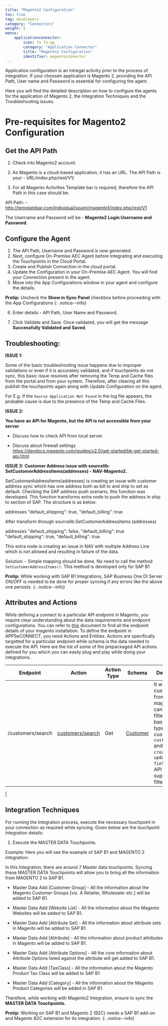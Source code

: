 ```yaml
---
title: "Magento2 Configuration"
toc: true
tag: developers
category: "Connectors"
weight: 5
menus: 
    applicationconnector: 
        icon: fa fa-gg
        category: "Application Connector"
        title: "Magento2 Configuration"
        identifier: magentoconnector
---
```


Application configuration is an intregal activity prior to the process of integration. If your choosen application 
is Magento 2, providing the API Path, User name and Password is essential for configuring the agent.

Here you will find the detailed description on how to configure the agents for the application of Magento 2, 
the Integration Techniques and the Troubleshooting issues. 

# Pre-requisites for Magento2  Configuration 

## Get the API Path

1. Check into Magento2 account. 

2. As Magento is a cloud-based application, it has an URL. The API Path is your - URL/index.php/rest/V1/

3. For all Magento Activities Template bar is required, therefore the API Path in this case should be.

API Path: -  http://templatebar.com/Individual/soumi/magento1/index.php/rest/V1

The Username and Password will be - **Magento2 Login Username and Password**.

## Configure the Agent

1. The API Path, Username and Password is now generated. 
2. Next, configure On-Premise AEC Agent before Integrating and executing the Touchpoints in the Cloud Portal.
3. Create and Publish Connection in the cloud portal.
4. Update the Configuration in your On-Premise AEC Agent. You will find your Connection present in the agent.
5. Move into the App Configurations window in your agent and configure the details.
 
**Protip:** Uncheck the **Show in Sync Panel** checkbox before proceeding with the App Configurations {: .notice--info}

6.	Enter details - API Path, User Name and Password.

7.	Click Validate and Save. Once validated, you will get the message **Successfully Validated and Saved**.

## Troubleshooting:

**ISSUE 1:**

Some of the basic troubleshooting issue happens due to improper validations or even if it is accurately validated, and if touchpoints do not sync, 
this basic issue resolves after removing the Temp and Cache files from the portal and from your system. Therefore, after clearing all this publish the 
touchpoints again along with Update Configuration on the agent.

For E.g. If the `Source Application Not Found` in the log file appears, the probable cause is due to the presence of the Temp and Cache Files.

**ISSUE 2:**

**You have an API for Magento, but the API is not accessible from your server**

* Discuss how to check API from local server.

* Discuss about firewall settings 
https://devdocs.magento.com/guides/v2.0/get-started/bk-get-started-api.html 


**ISSUE 3:**
**Customer Address issue with sourcelib: SetCustomerAddressItems(addresses) - NAV-Magento2.**

SetCustomerAddressItems(addresses) is creating an issue with customer address sync which has one address both as 
bill to and ship to set as default. Checking the SAP address push scenario, this function was developed. 
This function transforms extra node to push the address in ship to section of SAP. The structure is as below:

addresses
<item>
"default_shipping": true,
"default_billing": true
</item>

After transform through sourcelib:SetCustomerAddressItems (addresses)

addresses
<item1>
"default_shipping": false,
"default_billing": true
</item1>
<item2>
"default_shipping": true,
"default_billing": true
</item2>

This extra node is creating an issue in NAV with multiple Address Line which is not allowed and resulting in failure of the data. 

Solution: - Simple mapping should be done. No need to call the method `SetCustomerAddressItems()`. This method is developed only for SAP B1

**Protip:** While working with SAP B1 Integrations, SAP Business One DI Server ON/OFF is needed to be done for proper syncing if any errors like the above one persists. {: .notice--info}


## Attributes and Actions

While defining a connect to a particular API endpoint in Magento, you require clear understanding about the data requirements and endpoint configurations. 
You can refer to [this](https://devdocs.magento.com/guides/v2.0/rest/list.html) document to find all the endpoint details of your magento installation. 
To define the endpoint in APPSeCONNECT, you need Actions and Entities. Actions are specifically targetted for a particular endpoint while schema is the 
data needed to execute the API. Here are the list of some of the prepackaged API actions defined for you which you can easily plug and play while doing your 
integrations. 

|Endpoint|Action|Action Type|Schema|Description|
|---|---|---|---|------|
|/customers/search|[customers/search](https://portal.appseconnect.com/AppEntityAction?AppVersionId=c47be8ef-bef4-4cf3-972a-9a4aa912461b&entityId=d5b93e08-37a6-4042-a86d-a5e096b0232c&entityActionId=b449e18b-dfff-4d11-9f2c-07d701ef1c3a)|Get|[Customer](https://portal.appseconnect.com/AppEntity/BaseCreate?entityId=d5b93e08-37a6-4042-a86d-a5e096b0232c&AppVersionId=c47be8ef-bef4-4cf3-972a-9a4aa912461b)|It will search customer from magento. You can specify filter criteria based on type of customer `customer_type` and /or `created_at` or `updated_at fields`. The API also supports limit filters|
|


## Integration Techniques 

For running the Integration process, execute the necessary touchpoint in your connection as required while syncing. Given below are the touchpoint 
integration details:

1. Execute the MASTER DATA Touchpoints.

Example:  Here you will see the example of SAP B1 and MAGENTO 2 integration:

In this Integration, there are around 7 Master data touchpoints. Syncing these MASTER DATA Touchpoints 
will allow you to bring all the information from MAGENTO 2 to SAP B1.

-	Master Data Add [Customer Group] - All the information about the Magento Customer Groups [viz. A Retailer, Wholesaler etc.] will be added to SAP B1.

-	Master Data Add [Website List] - All the information about the Magento Websites will be added to SAP B1.

-	Master Data Add [Attribute Set] - All the information about attribute sets in Magento will be added to SAP B1.

-	Master Data Add [Attribute] - All the information about product attributes in Magento will be added to SAP B1.

-	Master Data Add [Attribute Options] - All the core information about Attribute Options listed against the attribute will get added to SAP B1.

-	Master Data Add [TaxClass] - All the information about the Magento Product Tax Class will be added to SAP B1

-	Master Data Add [Category] - All the information about the Magento Product Categories will be added in SAP B1.

Therefore, while working with Magento2 Integration, ensure to sync the **MASTER DATA Touchpoints.**

**Protip:** Working on SAP B1 and Magento 2 (B2C) needs a SAP B1 add-on and Magento B2C extension for its integration. 
{: .notice--info}
